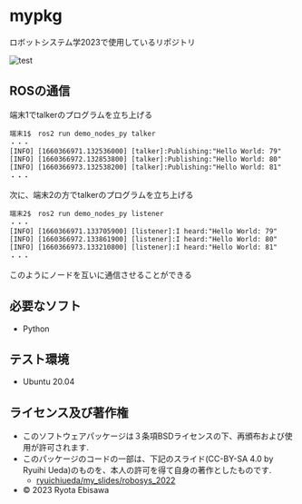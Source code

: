 # mypkg
ロボットシステム学2023で使用しているリポジトリ

![test](https://github.com/EbisawaRyota/mypkg/actions/workflows/test.yml/badge.svg)

## ROSの通信
端末1でtalkerのプログラムを立ち上げる
```
端末1$　ros2 run demo_nodes_py talker
・・・
[INFO] [1660366971.132536000] [talker]:Publishing:"Hello World: 79"
[INFO] [1660366972.132853800] [talker]:Publishing:"Hello World: 80"
[INFO] [1660366973.132538200] [talker]:Publishing:"Hello World: 81"
・・・
```
次に、端末2の方でtalkerのプログラムを立ち上げる
```
端末2$　ros2 run demo_nodes_py listener
・・・
[INFO] [1660366971.133705900] [listener]:I heard:"Hello World: 79"
[INFO] [1660366972.133861900] [listener]:I heard:"Hello World: 80"
[INFO] [1660366973.133210800] [listener]:I heard:"Hello World: 81"
・・・
```
このようにノードを互いに通信させることができる

## 必要なソフト
* Python

## テスト環境
* Ubuntu 20.04

## ライセンス及び著作権
* このソフトウェアパッケージは３条項BSDライセンスの下、再頒布および使用が許可されます.
* このパッケージのコードの一部は、下記のスライド(CC-BY-SA 4.0 by Ryuihi Ueda)のものを、本人の許可を得て自身の著作としたものです. 
    * [ryuichiueda/my_slides/robosys_2022](https://github.com/ryuichiueda/my_slides/tree/master/robosys_2022)
* © 2023 Ryota Ebisawa
